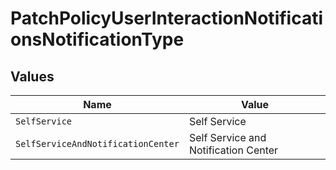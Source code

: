 # PatchPolicyUserInteractionNotificationsNotificationType


## Values

| Name                                 | Value                                |
| ------------------------------------ | ------------------------------------ |
| `SelfService`                        | Self Service                         |
| `SelfServiceAndNotificationCenter`   | Self Service and Notification Center |